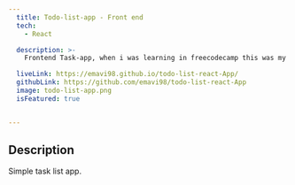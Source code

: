 ```yaml
---
  title: Todo-list-app - Front end
  tech:
    - React

  description: >-
    Frontend Task-app, when i was learning in freecodecamp this was my second project.

  liveLink: https://emavi98.github.io/todo-list-react-App/
  githubLink: https://github.com/emavi98/todo-list-react-App
  image: todo-list-app.png
  isFeatured: true


---
```


## Description

Simple task list app.
